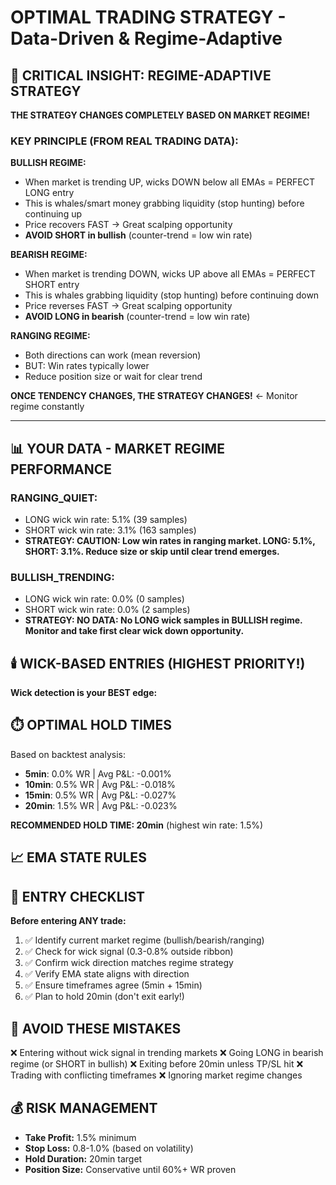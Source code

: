 # OPTIMAL TRADING STRATEGY - Data-Driven & Regime-Adaptive

## 🚨 CRITICAL INSIGHT: REGIME-ADAPTIVE STRATEGY

**THE STRATEGY CHANGES COMPLETELY BASED ON MARKET REGIME!**

### KEY PRINCIPLE (FROM REAL TRADING DATA):

**BULLISH REGIME:**
- When market is trending UP, wicks DOWN below all EMAs = PERFECT LONG entry
- This is whales/smart money grabbing liquidity (stop hunting) before continuing up
- Price recovers FAST → Great scalping opportunity
- **AVOID SHORT in bullish** (counter-trend = low win rate)

**BEARISH REGIME:**
- When market is trending DOWN, wicks UP above all EMAs = PERFECT SHORT entry
- This is whales grabbing liquidity (stop hunting) before continuing down
- Price reverses FAST → Great scalping opportunity
- **AVOID LONG in bearish** (counter-trend = low win rate)

**RANGING REGIME:**
- Both directions can work (mean reversion)
- BUT: Win rates typically lower
- Reduce position size or wait for clear trend

**ONCE TENDENCY CHANGES, THE STRATEGY CHANGES!** ← Monitor regime constantly

---

## 📊 YOUR DATA - MARKET REGIME PERFORMANCE


### RANGING_QUIET:
- LONG wick win rate: 5.1% (39 samples)
- SHORT wick win rate: 3.1% (163 samples)
- **STRATEGY: CAUTION: Low win rates in ranging market. LONG: 5.1%, SHORT: 3.1%. Reduce size or skip until clear trend emerges.**

### BULLISH_TRENDING:
- LONG wick win rate: 0.0% (0 samples)
- SHORT wick win rate: 0.0% (2 samples)
- **STRATEGY: NO DATA: No LONG wick samples in BULLISH regime. Monitor and take first clear wick down opportunity.**

## 🕯️  WICK-BASED ENTRIES (HIGHEST PRIORITY!)

**Wick detection is your BEST edge:**


## ⏱️  OPTIMAL HOLD TIMES

Based on backtest analysis:

- **5min**: 0.0% WR | Avg P&L: -0.001%
- **10min**: 0.5% WR | Avg P&L: -0.018%
- **15min**: 0.5% WR | Avg P&L: -0.027%
- **20min**: 1.5% WR | Avg P&L: -0.023%

**RECOMMENDED HOLD TIME: 20min** (highest win rate: 1.5%)

## 📈 EMA STATE RULES


## 🎯 ENTRY CHECKLIST

**Before entering ANY trade:**

1. ✅ Identify current market regime (bullish/bearish/ranging)
2. ✅ Check for wick signal (0.3-0.8% outside ribbon)
3. ✅ Confirm wick direction matches regime strategy
4. ✅ Verify EMA state aligns with direction
5. ✅ Ensure timeframes agree (5min + 15min)
6. ✅ Plan to hold 20min (don't exit early!)

## 🚫 AVOID THESE MISTAKES

❌ Entering without wick signal in trending markets
❌ Going LONG in bearish regime (or SHORT in bullish)
❌ Exiting before 20min unless TP/SL hit
❌ Trading with conflicting timeframes
❌ Ignoring market regime changes

## 💰 RISK MANAGEMENT

- **Take Profit:** 1.5% minimum
- **Stop Loss:** 0.8-1.0% (based on volatility)
- **Hold Duration:** 20min target
- **Position Size:** Conservative until 60%+ WR proven
